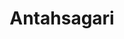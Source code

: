 ---
layout: project
title: "Antahsagari"
description: "An Autonomous Underwater ROV"
header-img: "img/home-bg.jpg"
category: antahsagari
text: "some details of the project"
docs: "http://172.16.101.237/antahsagari/build/html/antahsagari_index.html"
---